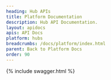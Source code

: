 ```yaml
---
heading: Hub APIs
title: Platform Documentation
description: Hub API Documentation.
layout: apidocs
apis: API Docs
platform: hubs
breadcrumbs: /docs/platform/index.html
parent: Back to Platform Docs
order: 90
---
```


{% include swagger.html %}
